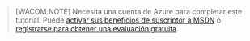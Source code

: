 > \[WACOM.NOTE\] Necesita una cuenta de Azure para completar este
> tutorial. Puede [activar sus beneficios de suscriptor a
> MSDN](/en-us/pricing/member-offers/msdn-benefits-details/) o [registrarse para obtener una
> evaluación gratuita](/en-us/pricing/free-trial/).

